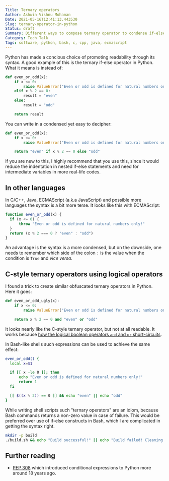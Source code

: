 ```yaml
---
Title: Ternary operators
Author: Ashwin Vishnu Mohanan
Date: 2021-05-16T12:41:13.443530
Slug: ternary-operator-in-python
Status: draft
Summary: Different ways to compose ternary operator to condense if-else statements into expressions in several programming languages
Category: Tech Talk
Tags: software, python, bash, c, cpp, java, ecmascript
---
```


Python has made a concious choice of promoting readability through its syntax.
A good example of this is the ternary if-else operator in Python. What it means
is instead of:

```python
def even_or_odd(x):
    if x <= 0:
        raise ValueError("Even or odd is defined for natural numbers only!")
    elif x % 2 == 0:
        result = "even"
    else:
        result = "odd"

    return result
```

You can write in a condensed yet easy to decipher:

```python
def even_or_odd(x):
    if x <= 0:
        raise ValueError("Even or odd is defined for natural numbers only!")

    return "even" if x % 2 == 0 else "odd"
```

If you are new to this, I highly recommend that you use this, since it would
reduce the indentation in nested if-else statements and need for intermediate
variables in more real-life codes.

## In other languages

In C/C++, Java, ECMAScript (a.k.a JavaScript) and possible more languages the
syntax is a bit more terse. It looks like this with ECMAScript:

```javascript
function even_or_odd(x) {
  if (x <= 0) {
      throw "Even or odd is defined for natural numbers only!"
  }
  return (x % 2 === 0 ? "even" : "odd")
}
```

An advantage is the syntax is a more condensed, but on the downside, one needs
to remember which side of the colon `:` is the value when the condition is
`True` and _vice versa_.

## C-style ternary operators using logical operators

I found a trick to create similar obfuscated ternary operators in Python. Here it goes:

```python
def even_or_odd_ugly(x):
    if x <= 0:
        raise ValueError("Even or odd is defined for natural numbers only!")

    return x % 2 == 0 and "even" or "odd"
```

It looks nearly like the C-style ternary operator, but not at all readable. It
works because [how the logical boolean operators `and` and `or`
short-circuits][bool-py].

In Bash-like shells such expressions can be used to achieve the same effect:

```bash
even_or_odd() {
  local x=$1

  if [[ x -le 0 ]]; then
      echo "Even or odd is defined for natural numbers only!"
      return 1
  fi

  [[ $((x % 2)) == 0 ]] && echo "even" || echo "odd"
}
```

While writing shell scripts such "ternary operators" are an idiom, because Bash
commands returns a non-zero value in case of failure. This would be
preferred over use of if-else constructs in Bash, which I are complicated
in getting the syntax right.

```sh
mkdir -p build
./build.sh && echo "Build successful!" || echo "Build failed! Cleaning up ..." && rm -r build
```

## Further reading

- [PEP 308][308] which introduced conditional expressions to Python more around
  18 years ago.

[bool-py]: https://docs.python.org/3/library/stdtypes.html?#boolean-operations-and-or-not
[308]: https://www.python.org/dev/peps/pep-0308/
